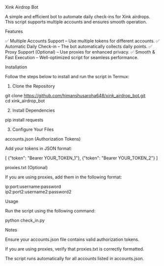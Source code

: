 Xink Airdrop Bot

A simple and efficient bot to automate daily check-ins for Xink airdrops. This script supports multiple accounts and ensures smooth operation.

Features

✅ Multiple Accounts Support – Use multiple tokens for different accounts.
✅ Automatic Daily Check-in – The bot automatically collects daily points.
✅ Proxy Support (Optional) – Use proxies for enhanced privacy.
✅ Smooth & Fast Execution – Well-optimized script for seamless performance.

Installation

Follow the steps below to install and run the script in Termux:

1. Clone the Repository

git clone https://github.com/himanshusaroha648/xink_airdrop_bot.git  
cd xink_airdrop_bot

2. Install Dependencies

pip install requests

3. Configure Your Files

accounts.json (Authorization Tokens)

Add your tokens in JSON format:

[
  {"token": "Bearer YOUR_TOKEN_1"},
  {"token": "Bearer YOUR_TOKEN_2"}
]

proxies.txt (Optional)

If you are using proxies, add them in the following format:

ip:port:username:password  
ip2:port2:username2:password2

Usage

Run the script using the following command:

python check_in.py

Notes

Ensure your accounts.json file contains valid authorization tokens.

If you are using proxies, verify that proxies.txt is correctly formatted.

The script runs automatically for all accounts listed in accounts.json.
